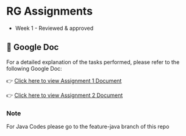 # RG Assignments

* Week 1 - Reviewed & approved
  
## 📄 Google Doc

For a detailed explanation of the tasks performed, please refer to the following Google Doc:

👉 [Click here to view Assignment 1 Document](https://docs.google.com/document/d/1gXKLQmHzRByrPbjN-sfjZYthlD4kT1WVelh0ReaCyMI/edit?usp=sharing)

👉 [Click here to view Assignment 2 Document](https://docs.google.com/document/d/1LfJbGsK8WjWum9Vn21DO2suX7mdmResVCS9R18t7DPE/edit?usp=sharing)

### Note
For Java Codes please go to the feature-java branch of this repo
